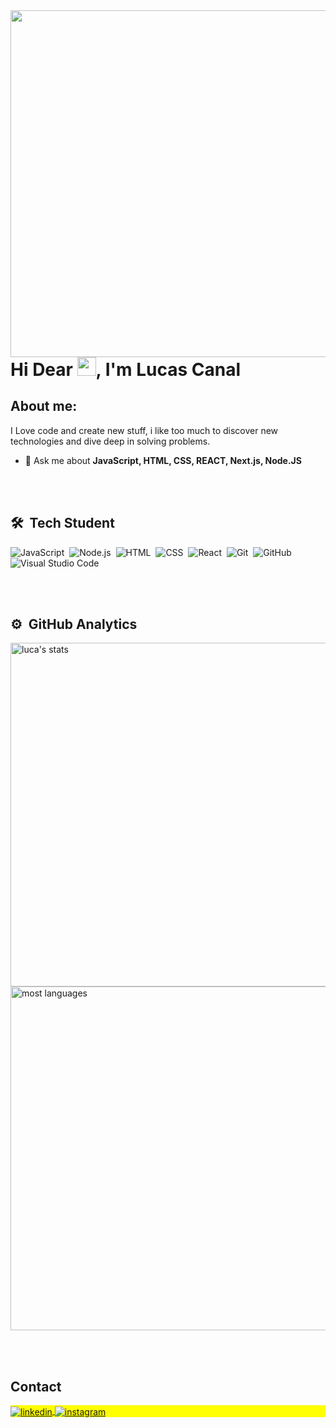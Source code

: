 <img align="right" height="555em" src="https://raw.githubusercontent.com/gist/LucasCanal/1868166a62fd747c2ff3a15c044fe1cd/raw/e54adddfb7a40f33a853f643a048bff1c455ae9f/githubcard.svg"/>
<h1 align="left">Hi Dear <img src="https://raw.githubusercontent.com/kaueMarques/kaueMarques/master/hi.gif" height="30px">, I'm Lucas Canal</h1>

## About me:


I Love code and create new stuff, i like too much to discover new technologies and dive deep in solving problems.

- 💬 Ask me about **JavaScript, HTML, CSS, REACT, Next.js, Node.JS**

<br><br>

## 🛠 &nbsp;Tech Student

![JavaScript](https://img.shields.io/badge/-JavaScript-05122A?style=flat&logo=javascript)&nbsp;
![Node.js](https://img.shields.io/badge/-Node.js-05122A?style=flat&logo=node.js)&nbsp;
![HTML](https://img.shields.io/badge/-HTML-05122A?style=flat&logo=HTML5)&nbsp;
![CSS](https://img.shields.io/badge/-CSS-05122A?style=flat&logo=CSS3&logoColor=1572B6)&nbsp;
![React](https://img.shields.io/badge/-React-05122A?style=flat&logo=react)&nbsp;
![Git](https://img.shields.io/badge/-Git-05122A?style=flat&logo=git)&nbsp;
![GitHub](https://img.shields.io/badge/-GitHub-05122A?style=flat&logo=github)&nbsp;
![Visual Studio Code](https://img.shields.io/badge/-Visual%20Studio%20Code-05122A?style=flat&logo=visual-studio-code&logoColor=007ACC)&nbsp;

<br><br>

## ⚙️ &nbsp;GitHub Analytics

<p align="left">
<img width="550em" src="https://github-readme-stats.vercel.app/api?username=lucascanal&show_icons=true&theme=vision-friendly-dark" alt="luca's stats"/>
<img width="550em" src="https://github-readme-stats.vercel.app/api/top-langs/?username=maykbrito&layout=compact&theme=vision-friendly-dark" alt="most languages"/>
</p>

<br><br>

## Contact

<p align="left" style="background:yellow">
<a href="https://linkedin.com/in/lucas-canal-felix-9710b1199" target="_blank">
  <img align="center" src="https://img.shields.io/badge/-lucascanal-05122A?style=flat&logo=linkedin" alt="linkedin"/>
</a>
<a href="https://instagram.com/lucaascanal/" target="_blank">
 <img align="center" src="https://img.shields.io/badge/-lucascanal-05122A?style=flat&logo=instagram" alt="instagram"/>
</a>
</p>

